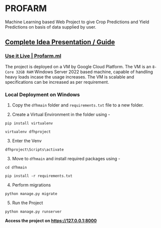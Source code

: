 # PROFARM
Machine Learning based Web Project to give Crop Predictions and Yield Predictions on basis of data supplied by user. 

## [Complete Idea Presentation / Guide](https://drive.google.com/file/d/1_w0nNs5kVpOpWKxZAfZIFpejrk4S2jiw/view?usp=sharing)

### [Use it Live | Profarm.ml](http://profarm.ml)
The project is deployed on a VM by Google Cloud Platform. The VM is an `8-Core 32GB RAM` Windows Server 2022 based machine, capable of handling heavy loads incase the usage increases. The VM is scalable and specifications can be increased as per requirement. 

### Local Deployment on Windows

1. Copy the `dfhmain` folder and `requirements.txt` file to a new folder.

2. Create a Virtual Environment in the folder using - 
```
pip install virtualenv

virtualenv dfhproject
```

3. Enter the Venv
```
dfhproject\Scripts\activate
```

3. Move to `dfhmain` and install required packages using -
```
cd dfhmain

pip install -r requirements.txt
```

4. Perform migrations
```
python manage.py migrate
```

5. Run the Project
```
python manage.py runserver
```

**Access the project on https://127.0.0.1:8000**
